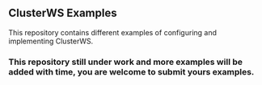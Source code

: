 ## ClusterWS Examples 
This repository contains different examples of configuring and implementing ClusterWS.


### This repository still under work and more examples will be added with time, you are welcome to submit yours examples.


